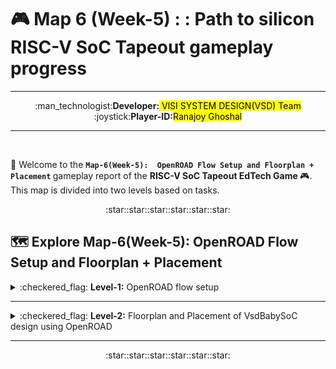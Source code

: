 # 🎮 Map 6 (Week-5) : : Path to silicon RISC-V SoC Tapeout gameplay progress
---
<div align="center">:man_technologist:<b>Developer:</b><mark> VlSI SYSTEM DESIGN(VSD) Team</mark></div>
<div align="center">:joystick:<b>Player-ID:</b><mark>Ranajoy Ghoshal</mark></div>

---

<br>

:rocket: Welcome to the <b>`Map-6(Week-5):  OpenROAD Flow Setup and Floorplan + Placement` </b> gameplay report of the <b> RISC-V SoC Tapeout EdTech Game </b> :video_game:. This map is divided into two levels based on tasks.

<div align="center">:star::star::star::star::star::star:</div>

## 🗺️ Explore Map-6(Week-5):  OpenROAD Flow Setup and Floorplan + Placement
  <details>
  <summary>:checkered_flag: <b>Level-1:</b> OpenROAD flow setup</summary>
    
  ##  :checkered_flag: Level-1: OpenROAD flow setup
  :rocket:In this level, I setup the OpenROAD flow in Ubuntu VM.
  
  :walking: <b>[Explore Level-1 Gameplay](Level_1/readme.md)</b>
  
  :chart_with_upwards_trend: <b>Level-1 Status:</b> :white_check_mark: Completed
  </details>
  
  ---
  <details>
  <summary>:checkered_flag: <b>Level-2:</b>  Floorplan and Placement of VsdBabySoC design using OpenROAD  </summary>
  
  ##  :checkered_flag: Level-2:  Floorplan and Placement of VsdBabySoC design using OpenROAD 
   :rocket:At this stage, I performed Floorplan and Placement of VsdBabySoC design using OpenROAD.
   
  :walking: <b>[Explore Level-2 Gameplay](Level_2/readme.md)</b>
  
  :chart_with_upwards_trend: <b>Level-2 Status:</b> :white_check_mark: Completed
  </details>

  ---
  
  <div align="center">:star::star::star::star::star::star:</div>

